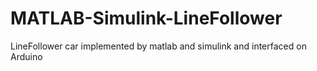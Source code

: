 # MATLAB-Simulink-LineFollower
LineFollower car implemented by matlab and simulink and interfaced on Arduino
